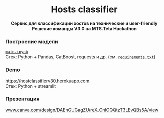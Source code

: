 <h1 align="center">Hosts classifier</h1>
<p align="center"><b>Сервис для классификации хостов на технические и user-friendly<br>Решение команды V3.0 на MTS.Teta Hackathon</b></p>

### Построение модели
[`main.ipynb`](https://github.com/exsandebest/mts-teta-hackathon/blob/master/main.ipynb)  
Стек: Python + Pandas, CatBoost, requests и др. (см. [`requirements.txt`](https://github.com/exsandebest/mts-teta-hackathon/blob/master/requirements.txt))
### Demo 
https://hostclassifierv30.herokuapp.com  
Стек: Python + streamlit
### Презентация
www.canva.com/design/DAEnGUGagZU/reX_OnlOQQtzT3LEvQBs5A/view  
